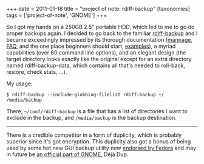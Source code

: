 +++
date = 2011-01-18
title = "project of note: rdiff-backup"
[taxonomies]
tags = ['project-of-note', 'GNOME']
+++

So I got my hands on a 250GB 2.5" portable HDD, which led to me to go
do proper backups again. I decided to go back to the familiar
[rdiff-backup] and I became exceedingly impressed by its thorough
documentation ([manpage], [FAQ], and the one place beginners should
start, [examples]), a myriad capabilities (over 60 command line
options), and an elegant design (the target directory looks exactly like
the original except for an extra directory named rdiff-backup-data,
which contains all that's needed to roll-back, restore, check stats,
...).

My usage:

    $ rdiff-backup --include-globbing-filelist rdiff-backup ~/ /media/backup

There, `~/conf/rdiff-backup` is a file that has a list of directories I
want to exclude in the backup, and `/media/backup` is the backup
destination.

---

There is a credible competitor in a form of duplicity, which is probably
superior since it's got encryption. This duplicity also got a bonus of
being used by some hot new GUI backup utility now [endorsed by Fedora]
and may in future be [an official part of GNOME], Déjà Dup.

  [rdiff-backup]: http://rdiff-backup.nongnu.org/
  [manpage]: http://rdiff-backup.nongnu.org/rdiff-backup.1.html
  [FAQ]: http://rdiff-backup.nongnu.org/FAQ.html
  [examples]: http://rdiff-backup.nongnu.org/examples.html
  [endorsed by Fedora]: http://lists.fedoraproject.org/pipermail/announce/2010-May/002815.html
  [an official part of GNOME]: http://mail.gnome.org/archives/desktop-devel-list/2010-February/msg00013.html
